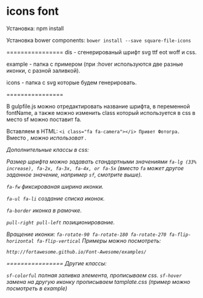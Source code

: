 icons font
================
Установка:
npm install

Установка bower components:
`bower install --save square-file-icons`

================
dis - сгенерированый шрифт svg ttf eot woff и css.

example - папка с примером (при :hover используются две разные иконки, с разной заливкой).

icons - папка с svg которые будем генерировать.

================

В gulpfile.js можно отредактировать название шрифта, в переменной fontName, а также можно изменить сlass который используется в css в место sf можно поставит fa.

Вставляем в HTML:
`<i class="fa fa-camera"></i> Привет Фотогра.`
Вместо <i>, можно использоват <span>.

Дополнительные классы в css:

Размер шрифта можно задавать стандартными значениями `fa-lg (33% increase), fa-2x, fa-3x, fa-4x, or fa-5x` (вместо `fa` может другое заданное значение, например `sf`, смотрите выше).

`fa-fw` фиксированая ширина иконки.

`fa-ul fa-li` создание списка иконок.

`fa-border` иконка в рамочке.

`pull-right pull-left` позиционирование.

Вращение иконки:
`fa-rotate-90 fa-rotate-180 fa-rotate-270 fa-flip-horizontal fa-flip-vertical`
Примеры можно посмотреть:
```Example
http://fortawesome.github.io/Font-Awesome/examples/
````

================
Другие классы:

`sf-colorful` полная заливка элемента, прописываем css.
`sf-hover` замена на другую иконку прописываем tamplate.css (пример можно посмотреть в example)
